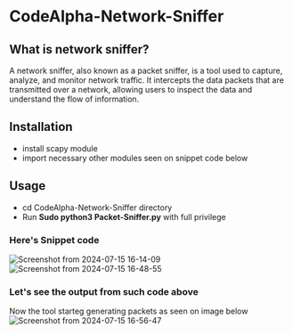 # CodeAlpha-Network-Sniffer

## What is network sniffer?
A network sniffer, also known as a packet sniffer, is a tool used to capture, analyze, 
and monitor network traffic. It intercepts the data packets that are transmitted over a network,
allowing users to inspect the data and understand the flow of information.
## Installation
* install scapy module
* import necessary other modules seen on snippet code below
## Usage
* cd CodeAlpha-Network-Sniffer directory
* Run **Sudo python3 Packet-Sniffer.py** with full privilege
### Here's Snippet code
![Screenshot from 2024-07-15 16-14-09](https://github.com/user-attachments/assets/b957d244-9aed-4f7b-9f4d-74f672917191)
![Screenshot from 2024-07-15 16-48-55](https://github.com/user-attachments/assets/33236ce5-a074-43b4-b619-bafa3ae7d217)

### Let's see the output from such code above
Now the tool starteg generating packets as seen on image below
![Screenshot from 2024-07-15 16-56-47](https://github.com/user-attachments/assets/df1ab5b6-9cb1-40b7-9690-2e1cc363c4e7)

